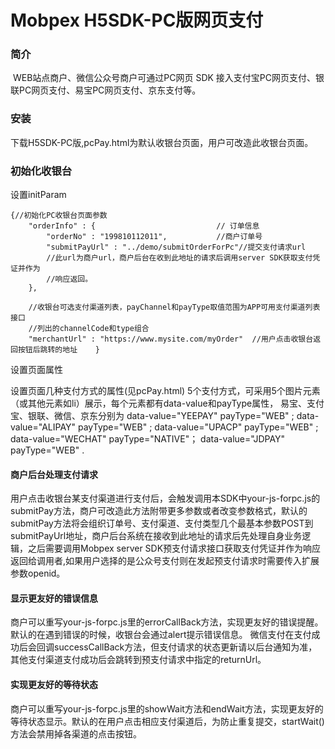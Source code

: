 
# Mobpex H5SDK-PC版网页支付

### 简介

​        WEB站点商户、微信公众号商户可通过PC网页 SDK 接入支付宝PC网页支付、银联PC网页支付、易宝PC网页支付、京东支付等。

### 安装

下载H5SDK-PC版,pcPay.html为默认收银台页面，用户可改造此收银台页面。

### 初始化收银台

设置initParam

    {//初始化PC收银台页面参数
    	"orderInfo" : {                           // 订单信息
			"orderNo" : "199810112011",           //商户订单号		
			"submitPayUrl" : "../demo/submitOrderForPc"//提交支付请求url
			//此url为商户url，商户后台在收到此地址的请求后调用server SDK获取支付凭证并作为
			//响应返回。        
		},
		
		//收银台可选支付渠道列表，payChannel和payType取值范围为APP可用支付渠道列表接口
		//列出的channelCode和type组合
		"merchantUrl" : "https://www.mysite.com/myOrder"  //用户点击收银台返回按钮后跳转的地址    }

设置页面属性


设置页面几种支付方式的属性(见pcPay.html)
             5个支付方式，可采用5个图片元素（或其他元素如li）展示，每个元素都有data-value和payType属性，
             易宝、支付宝、银联、微信、京东分别为
             data-value="YEEPAY" payType="WEB" ;
             data-value="ALIPAY" payType="WEB" ;
             data-value="UPACP" payType="WEB" ;
             data-value="WECHAT" payType="NATIVE"；
             data-value="JDPAY" payType="WEB" .






#### 商户后台处理支付请求	

​        用户点击收银台某支付渠道进行支付后，会触发调用本SDK中your-js-forpc.js的submitPay方法，商户可改造此方法附带更多参数或者改变参数格式，默认的submitPay方法将会组织订单号、支付渠道、支付类型几个最基本参数POST到submitPayUrl地址，商户后台系统在接收到此地址的请求后先处理自身业务逻辑，之后需要调用Mobpex server SDK预支付请求接口获取支付凭证并作为响应返回给调用者,如果用户选择的是公众号支付则在发起预支付请求时需要传入扩展参数openid。



#### 显示更友好的错误信息

​        商户可以重写your-js-forpc.js里的errorCallBack方法，实现更友好的错误提醒。默认的在遇到错误的时候，收银台会通过alert提示错误信息。 微信支付在支付成功后会回调successCallBack方法，但支付请求的状态更新请以后台通知为准，其他支付渠道支付成功后会跳转到预支付请求中指定的returnUrl。



#### 实现更友好的等待状态

​        商户可以重写your-js-forpc.js里的showWait方法和endWait方法，实现更友好的等待状态显示。默认的在用户点击相应支付渠道后，为防止重复提交，startWait()方法会禁用掉各渠道的点击按钮。



